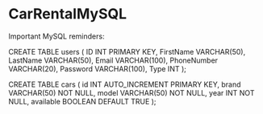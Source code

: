# CarRentalMySQL

Important MySQL reminders:

CREATE TABLE users (
    ID INT PRIMARY KEY,
    FirstName VARCHAR(50),
    LastName VARCHAR(50),
    Email VARCHAR(100),
    PhoneNumber VARCHAR(20),
    Password VARCHAR(100),
    Type INT
);

CREATE TABLE cars (
    id INT AUTO_INCREMENT PRIMARY KEY,
    brand VARCHAR(50) NOT NULL,
    model VARCHAR(50) NOT NULL,
    year INT NOT NULL,
    available BOOLEAN DEFAULT TRUE
);
